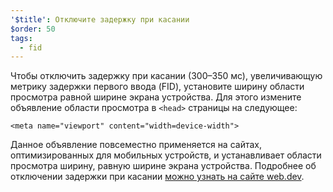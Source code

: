 ```yaml
---
'$title': Отключите задержку при касании
$order: 50
tags:
  - fid
---
```


Чтобы отключить задержку при касании (300–350 мс), увеличивающую метрику задержки первого ввода (FID), установите ширину области просмотра равной ширине экрана устройства. Для этого измените объявление области просмотра в `<head>` страницы на следующее:

```
<meta name="viewport" content="width=device-width">
```

Данное объявление повсеместно применяется на сайтах, оптимизированных для мобильных устройств, и устанавливает области просмотра ширину, равную ширине экрана устройства. Подробнее об отключении задержки при касании [можно узнать на сайте web.dev](https://developers.google.com/web/updates/2013/12/300ms-tap-delay-gone-away).
